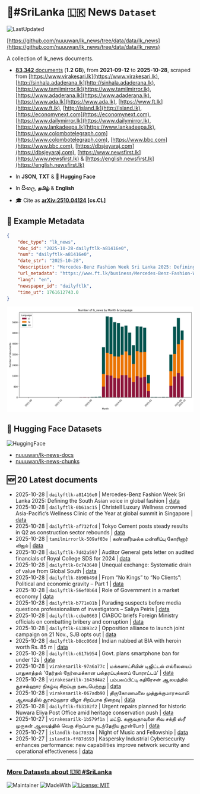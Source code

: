 # 📄#SriLanka 🇱🇰 News `Dataset`

![LastUpdated](https://img.shields.io/badge/last_updated-2025--10--28_06:30:44-green)

[https://github.com/nuuuwan/lk_news/tree/data/data/lk_news](https://github.com/nuuuwan/lk_news/tree/data/data/lk_news)

A collection of lk_news documents.

- [**83,342** documents](https://github.com/nuuuwan/lk_news/tree/data/data/lk_news) (**1.2 GB**), from **2021-09-12** to **2025-10-28**, scraped from [https://www.virakesari.lk](https://www.virakesari.lk), [http://sinhala.adaderana.lk](http://sinhala.adaderana.lk), [https://www.tamilmirror.lk](https://www.tamilmirror.lk), [https://www.adaderana.lk](https://www.adaderana.lk), [https://www.ada.lk](https://www.ada.lk), [https://www.ft.lk](https://www.ft.lk), [http://island.lk](http://island.lk), [https://economynext.com](https://economynext.com), [https://www.dailymirror.lk](https://www.dailymirror.lk), [https://www.lankadeepa.lk](https://www.lankadeepa.lk), [https://www.colombotelegraph.com](https://www.colombotelegraph.com), [https://www.bbc.com](https://www.bbc.com), [https://dbsjeyaraj.com](https://dbsjeyaraj.com), [https://www.newsfirst.lk](https://www.newsfirst.lk) & [https://english.newsfirst.lk](https://english.newsfirst.lk)

- In **JSON**, **TXT** & **🤗 Hugging Face**

- In **සිංහල**, **தமிழ்** & **English**

- 🎓 Cite as **[arXiv:2510.04124](https://arxiv.org/abs/2510.04124) [cs.CL]**

## 📝 Example Metadata

```json
{
    "doc_type": "lk_news",
    "doc_id": "2025-10-28-dailyftlk-a81416e0",
    "num": "dailyftlk-a81416e0",
    "date_str": "2025-10-28",
    "description": "Mercedes-Benz Fashion Week Sri Lanka 2025: Defining the South Asian voice in global fashion",
    "url_metadata": "https://www.ft.lk/business/Mercedes-Benz-Fashion-Week-Sri-Lanka-2025-Defining-the-South-Asian-voice-in-global-fashion/34-783538",
    "lang": "en",
    "newspaper_id": "dailyftlk",
    "time_ut": 1761612743.0
}
```

![Chart](https://raw.githubusercontent.com/nuuuwan/lk_news/refs/heads/data/data/lk_news/docs_by_month_and_lang.png)

## 🤗 Hugging Face Datasets

![HuggingFace](https://img.shields.io/badge/-HuggingFace-FDEE21?style=for-the-badge&logo=HuggingFace)

- [nuuuwan/lk-news-docs](https://huggingface.co/datasets/nuuuwan/lk-news-docs)
- [nuuuwan/lk-news-chunks](https://huggingface.co/datasets/nuuuwan/lk-news-chunks)

## 🆕 20 Latest documents

- 2025-10-28 | `dailyftlk-a81416e0` | Mercedes-Benz Fashion Week Sri Lanka 2025: Defining the South Asian voice in global fashion | [data](https://github.com/nuuuwan/lk_news/tree/data/data/lk_news/2020s/2025/2025-10-28-dailyftlk-a81416e0)
- 2025-10-28 | `dailyftlk-0b61ac15` | Christell Luxury Wellness crowned Asia-Pacific’s Wellness Clinic of the Year at global summit in Singapore | [data](https://github.com/nuuuwan/lk_news/tree/data/data/lk_news/2020s/2025/2025-10-28-dailyftlk-0b61ac15)
- 2025-10-28 | `dailyftlk-af732fcd` | Tokyo Cement posts steady results in Q2 as construction sector rebounds | [data](https://github.com/nuuuwan/lk_news/tree/data/data/lk_news/2020s/2025/2025-10-28-dailyftlk-af732fcd)
- 2025-10-28 | `tamilmirrorlk-509af03e` | கண்ணீர்மல்க மன்னிப்பு கோரினார் விஜய் | [data](https://github.com/nuuuwan/lk_news/tree/data/data/lk_news/2020s/2025/2025-10-28-tamilmirrorlk-509af03e)
- 2025-10-28 | `dailyftlk-7d42a597` | Auditor General gets letter on audited financials of Royal College SDS for 2024 | [data](https://github.com/nuuuwan/lk_news/tree/data/data/lk_news/2020s/2025/2025-10-28-dailyftlk-7d42a597)
- 2025-10-28 | `dailyftlk-0c743640` | Unequal exchange: Systematic drain of value from Global South | [data](https://github.com/nuuuwan/lk_news/tree/data/data/lk_news/2020s/2025/2025-10-28-dailyftlk-0c743640)
- 2025-10-28 | `dailyftlk-8b90b49d` | From “No Kings” to “No Clients”: Political and economic gravity – Part 1 | [data](https://github.com/nuuuwan/lk_news/tree/data/data/lk_news/2020s/2025/2025-10-28-dailyftlk-8b90b49d)
- 2025-10-28 | `dailyftlk-56ef0b64` | Role of Government in a market economy | [data](https://github.com/nuuuwan/lk_news/tree/data/data/lk_news/2020s/2025/2025-10-28-dailyftlk-56ef0b64)
- 2025-10-28 | `dailyftlk-b771e01b` | Parading suspects before media questions professionalism of investigators – Saliya Peiris | [data](https://github.com/nuuuwan/lk_news/tree/data/data/lk_news/2020s/2025/2025-10-28-dailyftlk-b771e01b)
- 2025-10-28 | `dailyftlk-ccba0663` | CIABOC briefs Foreign Ministry officials on combatting bribery and corruption | [data](https://github.com/nuuuwan/lk_news/tree/data/data/lk_news/2020s/2025/2025-10-28-dailyftlk-ccba0663)
- 2025-10-28 | `dailyftlk-613893c2` | Opposition alliance to launch joint campaign on 21 Nov., SJB opts out | [data](https://github.com/nuuuwan/lk_news/tree/data/data/lk_news/2020s/2025/2025-10-28-dailyftlk-613893c2)
- 2025-10-28 | `dailyftlk-b0cc06dd` | Indian nabbed at BIA with heroin worth Rs. 85 m | [data](https://github.com/nuuuwan/lk_news/tree/data/data/lk_news/2020s/2025/2025-10-28-dailyftlk-b0cc06dd)
- 2025-10-28 | `dailyftlk-c617b954` | Govt. plans smartphone ban for under 12s | [data](https://github.com/nuuuwan/lk_news/tree/data/data/lk_news/2020s/2025/2025-10-28-dailyftlk-c617b954)
- 2025-10-28 | `virakesarilk-97a6a77c` | மக்களாட்சியின் டிஜிட்டல் எல்லையைப் பாதுகாத்தல் ‘தேர்தல் நேர்மைக்கான பல்தரப்புக்களப் போராட்டம்’ | [data](https://github.com/nuuuwan/lk_news/tree/data/data/lk_news/2020s/2025/2025-10-28-virakesarilk-97a6a77c)
- 2025-10-28 | `virakesarilk-1643d4a2` | பம்பலப்பிட்டி கதிரேசன் ஆலயத்தில் சூரசம்ஹார நிகழ்வு சிறப்புற நடைபெற்றது | [data](https://github.com/nuuuwan/lk_news/tree/data/data/lk_news/2020s/2025/2025-10-28-virakesarilk-1643d4a2)
- 2025-10-28 | `virakesarilk-067adb90` | திருகோணமலை முத்துக்குமாரசுவாமி ஆலயத்தில் சூரசம்ஹார விழா சிறப்பாக நிறைவு | [data](https://github.com/nuuuwan/lk_news/tree/data/data/lk_news/2020s/2025/2025-10-28-virakesarilk-067adb90)
- 2025-10-28 | `dailyftlk-fb3102f2` | Urgent repairs planned for historic Nuwara Eliya Post Office amid heritage conservation push | [data](https://github.com/nuuuwan/lk_news/tree/data/data/lk_news/2020s/2025/2025-10-28-dailyftlk-fb3102f2)
- 2025-10-27 | `virakesarilk-1b579f1a` | மட்டு. களுவதாவளை சிவ சக்தி ஸ்ரீ முருகன் ஆலயத்தில் வெகு சிறப்பாக நடந்தேறிய சூரன்போர் | [data](https://github.com/nuuuwan/lk_news/tree/data/data/lk_news/2020s/2025/2025-10-27-virakesarilk-1b579f1a)
- 2025-10-27 | `islandlk-bac70334` | Night of Music and Fellowship | [data](https://github.com/nuuuwan/lk_news/tree/data/data/lk_news/2020s/2025/2025-10-27-islandlk-bac70334)
- 2025-10-27 | `islandlk-ff87d693` | Kaspersky Industrial Cybersecurity enhances performance: new capabilities improve network security and operational effectiveness | [data](https://github.com/nuuuwan/lk_news/tree/data/data/lk_news/2020s/2025/2025-10-27-islandlk-ff87d693)

---

### [More Datasets about 🇱🇰 #SriLanka](https://github.com/nuuuwan/lk_datasets)

![Maintainer](https://img.shields.io/badge/maintainer-nuuuwan-red)
![MadeWith](https://img.shields.io/badge/made_with-python-blue)
[![License: MIT](https://img.shields.io/badge/License-MIT-yellow.svg)](https://opensource.org/licenses/MIT)
